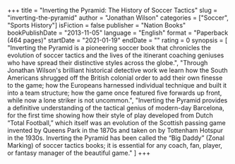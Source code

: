 +++
title = "Inverting the Pyramid: The History of Soccer Tactics"
slug = "inverting-the-pyramid"
author = "Jonathan Wilson"
categories = ["Soccer", "Sports History"]
isFiction = false
publisher = "Nation Books"
bookPublishDate = "2013-11-05"
language = "English"
format = "Paperback (464 pages)"
startDate = "2021-01-19"
endDate = ""
rating = 0 
synopsis = [
  "Inverting the Pyramid is a pioneering soccer book that chronicles the evolution of soccer tactics and the lives of the itinerant coaching geniuses who have spread their distinctive styles across the globe.",
  "Through Jonathan Wilson's brilliant historical detective work we learn how the South Americans shrugged off the British colonial order to add their own finesse to the game; how the Europeans harnessed individual technique and built it into a team structure; how the game once featured five forwards up front, while now a lone striker is not uncommon.",
  "Inverting the Pyramid provides a definitive understanding of the tactical genius of modern-day Barcelona, for the first time showing how their style of play developed from Dutch &ldquo;Total Football,&rdquo; which itself was an evolution of the Scottish passing game invented by Queens Park in the 1870s and taken on by Tottenham Hotspur in the 1930s. Inverting the Pyramid has been called the &ldquo;Big Daddy&rdquo; (Zonal Marking) of soccer tactics books; it is essential for any coach, fan, player, or fantasy manager of the beautiful game." ]
+++
